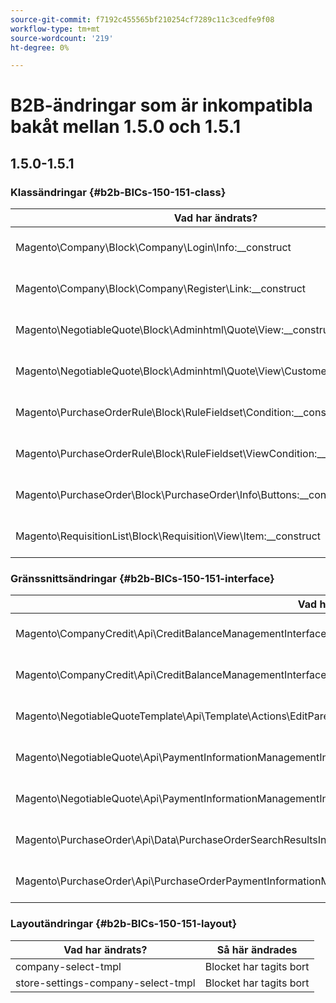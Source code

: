 ```yaml
---
source-git-commit: f7192c455565bf210254cf7289c11c3cedfe9f08
workflow-type: tm+mt
source-wordcount: '219'
ht-degree: 0%

---
```

# B2B-ändringar som är inkompatibla bakåt mellan 1.5.0 och 1.5.1

## 1.5.0-1.5.1

### Klassändringar {#b2b-BICs-150-151-class}

| Vad har ändrats? | Så här ändrades |
| --- | --- |
| Magento\Company\Block\Company\Login\Info:\_\_construct | [public] Metodparametertypningen har ändrats. |
| Magento\Company\Block\Company\Register\Link:\_\_construct | [public] Metodparametertypningen har ändrats. |
| Magento\NegotiableQuote\Block\Adminhtml\Quote\View:\_\_construct | [public] Metodparametertypningen har ändrats. |
| Magento\NegotiableQuote\Block\Adminhtml\Quote\View\CustomerGroup:\_\_construct | [public] Metodparametertypningen har ändrats. |
| Magento\PurchaseOrderRule\Block\RuleFieldset\Condition:\_\_construct | [public] Metodparametertypningen har ändrats. |
| Magento\PurchaseOrderRule\Block\RuleFieldset\ViewCondition:\_\_construct | [public] Metodparametertypningen har ändrats. |
| Magento\PurchaseOrder\Block\PurchaseOrder\Info\Buttons:\_\_construct | [public] Metodparametertypningen har ändrats. |
| Magento\RequisitionList\Block\Requisition\View\Item:\_\_construct | [public] Metodparametertypningen har ändrats. |

### Gränssnittsändringar {#b2b-BICs-150-151-interface}

| Vad har ändrats? | Så här ändrades |
| --- | --- |
| Magento\CompanyCredit\Api\CreditBalanceManagementInterface:minska | [public] Metodparametertypningen har ändrats. |
| Magento\CompanyCredit\Api\CreditBalanceManagementInterface:ökning | [public] Metodparametertypningen har ändrats. |
| Magento\NegotiableQuoteTemplate\Api\Template\Actions\EditParentQuoteInterface:execute | [public] Metodparametertypningen har ändrats. |
| Magento\NegotiableQuote\Api\PaymentInformationManagementInterface::savePaymentInformation | [public] Metodparametertypningen har ändrats. |
| Magento\NegotiableQuote\Api\PaymentInformationManagementInterface::savePaymentInformationAndPlaceOrder | [public] Metodparametertypningen har ändrats. |
| Magento\PurchaseOrder\Api\Data\PurchaseOrderSearchResultsInterface::setItems | [public] Metodparametertypningen har ändrats. |
| Magento\PurchaseOrder\Api\PurchaseOrderPaymentInformationManagementInterface::savePaymentInformationAndPlacePurchaseOrder | [public] Metodparametertypningen har ändrats. |

### Layoutändringar {#b2b-BICs-150-151-layout}

| Vad har ändrats? | Så här ändrades |
| --- | --- |
| company-select-tmpl | Blocket har tagits bort |
| store-settings-company-select-tmpl | Blocket har tagits bort |

